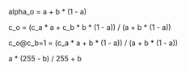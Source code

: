 

alpha_o = a + b * (1 - a)

c_o = (c_a * a + c_b * b * (1 - a)) / (a + b * (1 - a))


c_o@c_b=1 = (c_a * a + b * (1 - a)) / (a + b * (1 - a))

a * (255 - b) / 255 + b
